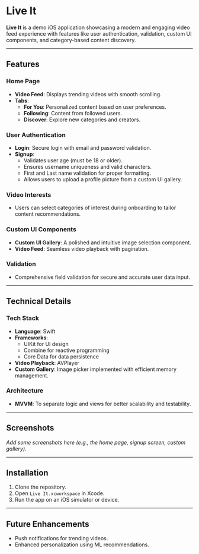 # Live It

**Live It** is a demo iOS application showcasing a modern and engaging video feed experience with features like user authentication, validation, custom UI components, and category-based content discovery.

---

## Features

### **Home Page**
- **Video Feed**: Displays trending videos with smooth scrolling.
- **Tabs**:
  - **For You**: Personalized content based on user preferences.
  - **Following**: Content from followed users.
  - **Discover**: Explore new categories and creators.

### **User Authentication**
- **Login**: Secure login with email and password validation.
- **Signup**:
  - Validates user age (must be 18 or older).
  - Ensures username uniqueness and valid characters.
  - First and Last name validation for proper formatting.
  - Allows users to upload a profile picture from a custom UI gallery.

### **Video Interests**
- Users can select categories of interest during onboarding to tailor content recommendations.

### **Custom UI Components**
- **Custom UI Gallery**: A polished and intuitive image selection component.
- **Video Feed**: Seamless video playback with pagination.

### **Validation**
- Comprehensive field validation for secure and accurate user data input.

---

## Technical Details

### **Tech Stack**
- **Language**: Swift
- **Frameworks**:
  - UIKit for UI design
  - Combine for reactive programming
  - Core Data for data persistence
- **Video Playback**: AVPlayer
- **Custom Gallery**: Image picker implemented with efficient memory management.

### **Architecture**
- **MVVM**: To separate logic and views for better scalability and testability.

---

## Screenshots

_Add some screenshots here (e.g., the home page, signup screen, custom gallery)._

---

## Installation

1. Clone the repository.
2. Open `Live It.xcworkspace` in Xcode.
3. Run the app on an iOS simulator or device.

---

## Future Enhancements
- Push notifications for trending videos.
- Enhanced personalization using ML recommendations.
